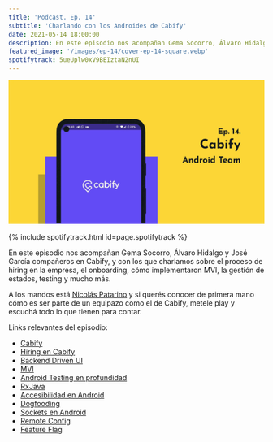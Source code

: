 ```yaml
---
title: 'Podcast. Ep. 14'
subtitle: 'Charlando con los Androides de Cabify'
date: 2021-05-14 18:00:00
description: En este episodio nos acompañan Gema Socorro, Álvaro Hidalgo y José García.
featured_image: '/images/ep-14/cover-ep-14-square.webp'
spotifytrack: 5ueUplw0xV9BEIztaN2nUI
---
```


![](/images/ep-14/cover-ep-14.webp)

{% include spotifytrack.html id=page.spotifytrack %}

En este episodio nos acompañan Gema Socorro, Álvaro Hidalgo y José García compañeros en Cabify, y con los que charlamos sobre el proceso de hiring en la empresa, el onboarding, cómo implementaron MVI, la gestión de estados, testing y mucho más.


A los mandos está [Nicolás Patarino](https://twitter.com/npatarino) y si querés conocer de primera mano cómo es ser 
parte de un equipazo como el de Cabify, metele play y escuchá todo lo que tienen para contar.

Links relevantes del episodio:


* [Cabify](https://cabify.es)
* [Hiring en Cabify](https://cabify.careers/es/)
* [Backend Driven UI](https://codearmy.co/server-driven-ui-en-palabras-simples-841a7e6594b3)
* [MVI](https://www.raywenderlich.com/817602-mvi-architecture-for-android-tutorial-getting-started)
* [Android Testing en profundidad](https://www.youtube.com/watch?v=6ZBP3awIqys)
* [RxJava](https://github.com/ReactiveX/RxJava)
* [Accesibilidad en Android](https://developer.android.com/guide/topics/ui/accessibility?hl=es)
* [Dogfooding](https://es.wikipedia.org/wiki/Dogfooding)
* [Sockets en Android](https://developer.android.com/reference/java/net/Socket)
* [Remote Config](https://firebase.google.com/docs/remote-config)
* [Feature Flag](https://martinfowler.com/articles/feature-toggles.html)
